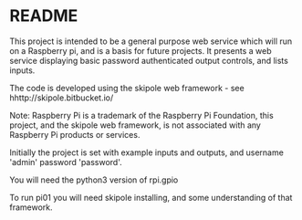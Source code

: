 # README #

This project is intended to be a general purpose web service which will run on a Raspberry pi, and is a basis for future projects. It presents a web service displaying basic password authenticated output controls, and lists inputs.

The code is developed using the skipole web framework - see hhttp://skipole.bitbucket.io/

Note: Raspberry Pi is a trademark of the Raspberry Pi Foundation, this project, and the skipole web framework, is not associated with any Raspberry Pi products or services.

Initially the project is set with example inputs and outputs, and username 'admin' password 'password'.

You will need the python3 version of rpi.gpio

To run pi01 you will need skipole installing, and some understanding of that framework.




 
